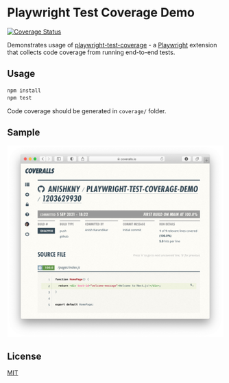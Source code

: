 # Playwright Test Coverage Demo

[![Coverage Status](https://coveralls.io/repos/github/anishkny/playwright-test-coverage-demo/badge.svg?branch=main)](https://coveralls.io/github/anishkny/playwright-test-coverage-demo?branch=main)

Demonstrates usage of [playwright-test-coverage](https://github.com/anishkny/playwright-test-coverage) - a [Playwright](https://playwright.dev) extension that collects code coverage from running end-to-end tests.

## Usage

```bash
npm install
npm test
```

Code coverage should be generated in `coverage/` folder.

## Sample

[![Coveralls Report](./coveralls.png)](https://coveralls.io/builds/42662804/source?filename=pages/index.js)

## License

[MIT](https://choosealicense.com/licenses/mit/)

